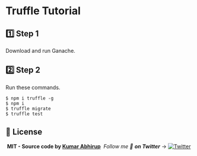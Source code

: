 # Truffle Tutorial

## 1️⃣ Step 1

Download and run Ganache.

## 2️⃣ Step 2

Run these commands.

```
$ npm i truffle -g
$ npm i
$ truffle migrate
$ truffle test
```

## 📝 License
​
**MIT - Source code by [Kumar Abhirup](https://kumar.now.sh)**
​
_Follow me 👋 **on Twitter**_ → [![Twitter](https://img.shields.io/twitter/follow/kumar_abhirup.svg?style=social&label=@kumar_abhirup)](https://twitter.com/kumar_abhirup/)